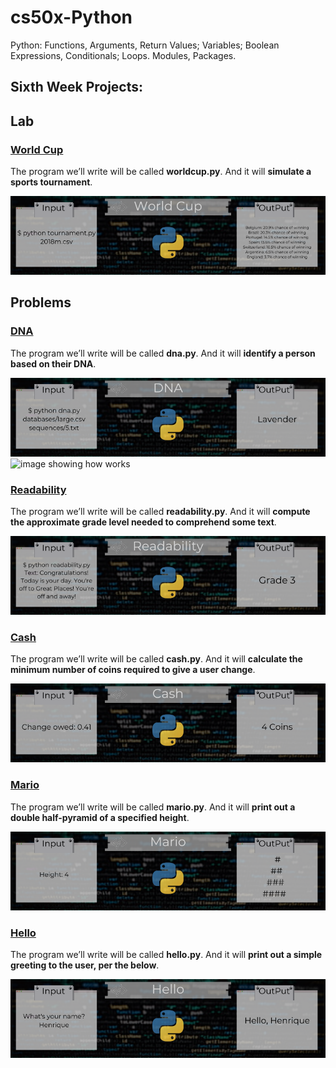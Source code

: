 # cs50x-Python
Python: Functions, Arguments, Return Values; Variables; Boolean Expressions, Conditionals; Loops. Modules, Packages.

## Sixth Week Projects:

## Lab

### [World Cup](https://github.com/Henalecam/cs50x-Python/tree/main/world-cup)

The program we’ll write will be called **worldcup.py**. And it will **simulate a sports tournament**.

![image showing input and the output of the worldcup program](./git-content/WorldCup.png)

## Problems

### [DNA](https://github.com/Henalecam/cs50x-Python/tree/main/dna)

The program we’ll write will be called **dna.py**. And it will **identify a person based on their DNA**.

![image showing input and the output of the dna program](./git-content/DNA.png)
![image showing how works](https://cs50.harvard.edu/x/2023/psets/6/dna/strs.png)

### [Readability](https://github.com/Henalecam/cs50x-Python/tree/main/sentimental-readability)

The program we’ll write will be called **readability.py**. And it will **compute the approximate grade level needed to comprehend some text**.

![image showing input and the output of the readability program](./git-content/Readability.png)

### [Cash](https://github.com/Henalecam/cs50x-Python/tree/main/sentimental-cash)

The program we’ll write will be called **cash.py**. And it will **calculate the minimum number of coins required to give a user change**.

![image showing input and the output of the cash program](./git-content/Cash.png)

### [Mario](https://github.com/Henalecam/cs50x-Python/tree/main/sentimental-mario)

The program we’ll write will be called **mario.py**. And it will **print out a double half-pyramid of a specified height**.

![image showing input and the output of the mario program](./git-content/Mario.png)

### [Hello](https://github.com/Henalecam/cs50x-Python/tree/main/sentimental-hello)

The program we’ll write will be called **hello.py**. And it will **print out a simple greeting to the user, per the below**.

![image showing input and the output of the hello program](./git-content/Hello.png)
